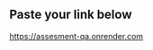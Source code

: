## Paste your link below
https://assesment-qa.onrender.com 
<!-- did it with render (don't know why but not updated my file through terminal, so I leave a comment) 

